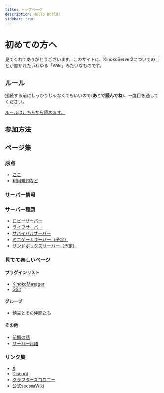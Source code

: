 ```yaml
---
title: トップページ
description: Hello World!
sidebar: true
---
```


# 初めての方へ
見てくれてありがとうございます。このサイトは、KinokoServer2についてのことが書かれたいわゆる「Wiki」みたいなものです。

## ルール
接続する前にしっかりじゃなくてもいいので(**あとで読んでね**)、一度目を通してください。

[ルールはこちらから読めます。](tos.md)

## 参加方法

## ページ集
### 原点
* [ここ](index.md)
* [利用規約など](tos.md)

### サーバー情報

### サーバー種類
* [ロビーサーバー](server/lobby)
* [ライフサーバー](server/life)
* [サバイバルサーバー](server/survival)
* [ミニゲームサーバー（予定）](server/minigame)
* [サンドボックスサーバー（予定）](server/sandbox)

### 見てて楽しいページ
#### プラグインリスト
* [KinokoManager](plugin/manager)
* [GSit](plugin/gsit)

#### グループ
* [鯖主とその仲間たち](admin/admin)

#### その他
* [前鯖の話](other/server1.md)
* [サーバー用語](other/serverwords.md)

### リンク集
* [X](https://x.com/kinoko1216)
* [Discord](https://discord.gg/Rf5xP5JptK)
* [クラフターズコロニー](https://minecraft-mcworld.com/19072/)
* [公式seesaaWiki](https://seesaawiki.jp/kinokoserver2/)

<!--
---
# https://vitepress.dev/reference/default-theme-home-page
layout: home

hero:
  name: "KinokoServer2"
  text: "Minecraft java and BE edition server"
  tagline: My great project tagline
  actions:
    - theme: brand
      text: Markdown Examples
      link: /markdown-examples
    - theme: alt
      text: API Examples
      link: /api-examples

features:
  - title: Feature A
    details: ここの強みは[遊んで学べる]所！
  - title: Feature B
    details: Lorem ipsum dolor sit amet, consectetur adipiscing elit
  - title: Feature C
    details: Lorem ipsum dolor sit amet, consectetur adipiscing elit
---
-->
